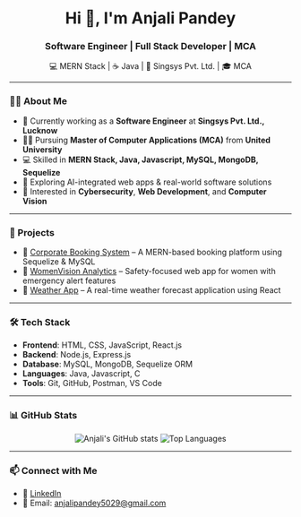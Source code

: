 <h1 align="center">Hi 👋, I'm Anjali Pandey</h1>
<h3 align="center">Software Engineer | Full Stack Developer | MCA</h3>

<p align="center">
💻 MERN Stack | ☕ Java | 💼 Singsys Pvt. Ltd. | 🎓 MCA  
</p>

---

### 👩‍💻 About Me

- 🔭 Currently working as a **Software Engineer** at **Singsys Pvt. Ltd., Lucknow**
- 👨‍🎓 Pursuing **Master of Computer Applications (MCA)** from **United University**
- 💻 Skilled in **MERN Stack, Java, Javascript, MySQL, MongoDB, Sequelize**
- 🌱 Exploring AI-integrated web apps & real-world software solutions
- 🧠 Interested in **Cybersecurity**, **Web Development**, and **Computer Vision**

---

### 🚀 Projects

- 🔗 [Corporate Booking System](https://github.com/anjalipandey/corporate-booking) – A MERN-based booking platform using Sequelize & MySQL
- 🔗 [WomenVision Analytics](https://github.com/anjalipandey/womenvision) – Safety-focused web app for women with emergency alert features
- 🔗 [Weather App](https://github.com/anjalipandey/weather-app) – A real-time weather forecast application using React

---

### 🛠️ Tech Stack

- **Frontend**: HTML, CSS, JavaScript, React.js  
- **Backend**: Node.js, Express.js  
- **Database**: MySQL, MongoDB, Sequelize ORM  
- **Languages**: Java, Javascript, C  
- **Tools**: Git, GitHub, Postman, VS Code

---

### 📊 GitHub Stats

<p align="center">
<img src="https://github-readme-stats.vercel.app/api?username=anjalipandey&show_icons=true&theme=radical" alt="Anjali's GitHub stats" />
<img src="https://github-readme-stats.vercel.app/api/top-langs/?username=anjalipandey&layout=compact&theme=radical" alt="Top Languages" />
</p>

---

### 📫 Connect with Me
 
- 💼 [LinkedIn](https://www.linkedin.com/in/anjali-pandey-71b74024b/)  
- 📧 Email: anjalipandey5029@gmail.com  
